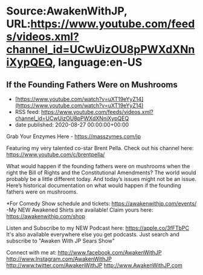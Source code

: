 # Source:AwakenWithJP, URL:https://www.youtube.com/feeds/videos.xml?channel_id=UCwUizOU8pPWXdXNniXypQEQ, language:en-US

## If the Founding Fathers Were on Mushrooms
 - [https://www.youtube.com/watch?v=uXT19eYyZ14](https://www.youtube.com/watch?v=uXT19eYyZ14)
 - RSS feed: https://www.youtube.com/feeds/videos.xml?channel_id=UCwUizOU8pPWXdXNniXypQEQ
 - date published: 2020-08-27 00:00:00+00:00

Grab Your Enzymes Here - https://masszymes.com/jp

Featuring my very talented co-star Brent Pella. Check out his channel here: https://www.youtube.com/c/brentpella/

What would happen if the founding fathers were on mushrooms when the right the Bill of Rights and the Constitutional Amendments? The world would probably be a little different today. And today’s issues might not be an issue. Here’s historical documentation on what would happen if the founding fathers were on mushrooms.

*For Comedy Show schedule and tickets: https://awakenwithjp.com/events/
-My NEW Awakened Shirts are available! Claim yours here: https://awakenwithjp.com/shop

Listen and Subscribe to my NEW Podcast here: 
https://apple.co/3fFTbPC
It's also available everywhere else you get podcasts. Just search and subscribe to "Awaken With JP Sears Show"

Connect with me at: 
http://www.facebook.com/AwakenWithJP
http://www.Instagram.com/AwakenWithJP
http://www.twitter.com/AwakenWithJP
http://www.AwakenWithJP.com

